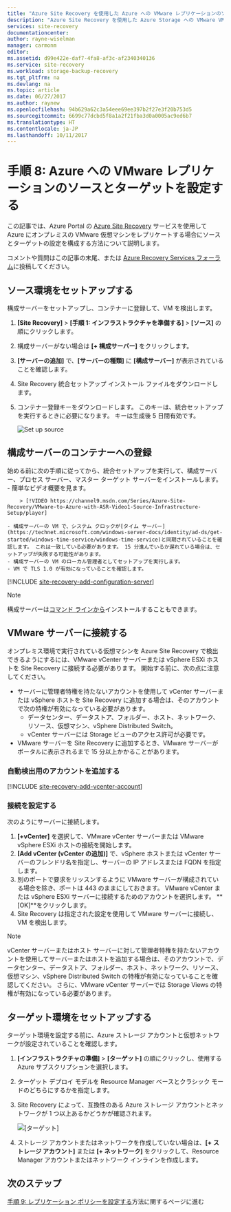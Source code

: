 ```yaml
---
title: "Azure Site Recovery を使用した Azure への VMware レプリケーションのソースとターゲットを設定する | Microsoft Docs"
description: "Azure Site Recovery を使用した Azure Storage への VMware VM のレプリケーションのソースとターゲットを設定するための手順の概要を示します"
services: site-recovery
documentationcenter: 
author: rayne-wiselman
manager: carmonm
editor: 
ms.assetid: d99e422e-daf7-4fa8-af3c-af2340340136
ms.service: site-recovery
ms.workload: storage-backup-recovery
ms.tgt_pltfrm: na
ms.devlang: na
ms.topic: article
ms.date: 06/27/2017
ms.author: raynew
ms.openlocfilehash: 94b629a62c3a54eee69ee397b2f27e3f20b753d5
ms.sourcegitcommit: 6699c77dcbd5f8a1a2f21fba3d0a0005ac9ed6b7
ms.translationtype: HT
ms.contentlocale: ja-JP
ms.lasthandoff: 10/11/2017
---
```

# <a name="step-8-set-up-the-source-and-target-for-vmware-replication-to-azure"></a>手順 8: Azure への VMware レプリケーションのソースとターゲットを設定する

この記事では、Azure Portal の [Azure Site Recovery](site-recovery-overview.md) サービスを使用して Azure にオンプレミスの VMware 仮想マシンをレプリケートする場合にソースとターゲットの設定を構成する方法について説明します。

コメントや質問はこの記事の末尾、または [Azure Recovery Services フォーラム](https://social.msdn.microsoft.com/forums/azure/home?forum=hypervrecovmgr)に投稿してください。


## <a name="set-up-the-source-environment"></a>ソース環境をセットアップする

構成サーバーをセットアップし、コンテナーに登録して、VM を検出します。

1. **[Site Recovery]** > **[手順 1: インフラストラクチャを準備する]** > **[ソース]** の順にクリックします。
2. 構成サーバーがない場合は **[+ 構成サーバー]** をクリックします。
3. **[サーバーの追加]** で、**[サーバーの種類]** に **[構成サーバー]** が表示されていることを確認します。
4. Site Recovery 統合セットアップ インストール ファイルをダウンロードします。
5. コンテナー登録キーをダウンロードします。 このキーは、統合セットアップを実行するときに必要になります。 キーは生成後 5 日間有効です。

   ![Set up source](./media/vmware-walkthrough-source-target/set-source2.png)


## <a name="register-the-configuration-server-in-the-vault"></a>構成サーバーのコンテナーへの登録

始める前に次の手順に従ってから、統合セットアップを実行して、構成サーバー、プロセス サーバー、マスター ターゲット サーバーをインストールします。
    - 簡単なビデオ概要を見ます。

        > [!VIDEO https://channel9.msdn.com/Series/Azure-Site-Recovery/VMware-to-Azure-with-ASR-Video1-Source-Infrastructure-Setup/player]

    - 構成サーバーの VM で、システム クロックが[タイム サーバー](https://technet.microsoft.com/windows-server-docs/identity/ad-ds/get-started/windows-time-service/windows-time-service)と同期されていることを確認します。 これは一致している必要があります。 15 分進んでいるか遅れている場合は、セットアップが失敗する可能性があります。
    - 構成サーバーの VM のローカル管理者としてセットアップを実行します。
    - VM で TLS 1.0 が有効になっていることを確認します。


[!INCLUDE [site-recovery-add-configuration-server](../../includes/site-recovery-add-configuration-server.md)]

> [!NOTE]
> 構成サーバーは[コマンド ラインから](http://aka.ms/installconfigsrv)インストールすることもできます。



## <a name="connect-to-vmware-servers"></a>VMware サーバーに接続する

オンプレミス環境で実行されている仮想マシンを Azure Site Recovery で検出できるようにするには、VMware vCenter サーバーまたは vSphere ESXi ホストを Site Recovery に接続する必要があります。 開始する前に、次の点に注意してください。

- サーバーに管理者特権を持たないアカウントを使用して vCenter サーバーまたは vSphere ホストを Site Recovery に追加する場合は、そのアカウントで次の特権が有効になっている必要があります。
    - データセンター、データストア、フォルダー、ホスト、ネットワーク、リソース、仮想マシン、vSphere Distributed Switch。
    - vCenter サーバーには Storage ビューのアクセス許可が必要です。
- VMware サーバーを Site Recovery に追加するとき、VMware サーバーがポータルに表示されるまで 15 分以上かかることがあります。

### <a name="add-the-account-for-automatic-discovery"></a>自動検出用のアカウントを追加する

[!INCLUDE [site-recovery-add-vcenter-account](../../includes/site-recovery-add-vcenter-account.md)]

### <a name="set-up-a-connection"></a>接続を設定する

次のようにサーバーに接続します。

1. **[+vCenter]** を選択して、VMware vCenter サーバーまたは VMware vSphere ESXi ホストの接続を開始します。
2. **[Add vCenter (vCenter の追加)]** で、vSphere ホストまたは vCenter サーバーのフレンドリ名を指定し、サーバーの IP アドレスまたは FQDN を指定します。
3. 別のポートで要求をリッスンするように VMware サーバーが構成されている場合を除き、ポートは 443 のままにしておきます。 VMware vCenter または vSphere ESXi サーバーに接続するためのアカウントを選択します。 **[OK]**をクリックします。
4. Site Recovery は指定された設定を使用して VMware サーバーに接続し、VM を検出します。

> [!NOTE]
> vCenter サーバーまたはホスト サーバーに対して管理者特権を持たないアカウントを使用してサーバーまたはホストを追加する場合は、そのアカウントで、データセンター、データストア、フォルダー、ホスト、ネットワーク、リソース、仮想マシン、vSphere Distributed Switch の特権が有効になっていることを確認してください。 さらに、VMware vCenter サーバーでは Storage Views の特権が有効になっている必要があります。


## <a name="set-up-the-target-environment"></a>ターゲット環境をセットアップする

ターゲット環境を設定する前に、Azure ストレージ アカウントと仮想ネットワークが設定されていることを確認します。

1. **[インフラストラクチャの準備]** > **[ターゲット]** の順にクリックし、使用する Azure サブスクリプションを選択します。
2. ターゲット デプロイ モデルを Resource Manager ベースとクラシック モードのどちらにするかを指定します。
3. Site Recovery によって、互換性のある Azure ストレージ アカウントとネットワークが 1 つ以上あるかどうかが確認されます。

   ![[ターゲット]](./media/vmware-walkthrough-source-target/gs-target.png)
4. ストレージ アカウントまたはネットワークを作成していない場合は、**[+ ストレージ アカウント]** または **[+ ネットワーク]** をクリックして、Resource Manager アカウントまたはネットワーク インラインを作成します。

## <a name="next-steps"></a>次のステップ

[手順 9: レプリケーション ポリシーを設定する](vmware-walkthrough-replication.md)方法に関するページに進む
